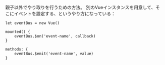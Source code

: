 親子以外でやり取りを行うための方法。
別のVueインスタンスを用意して、そこにイベントを設定する、というやり方になっている：
```
let eventBus = new Vue()

mounted() {
	eventBus.$on('event-name', callback)
}

methods: {
	eventBus.$emit('event-name', value)
}
```